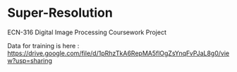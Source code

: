 # Super-Resolution
ECN-316 Digital Image Processing Coursework Project

Data for training is here : https://drive.google.com/file/d/1pRhzTkA6RepMA5flOgZsYnqFvPJaL8g0/view?usp=sharing
